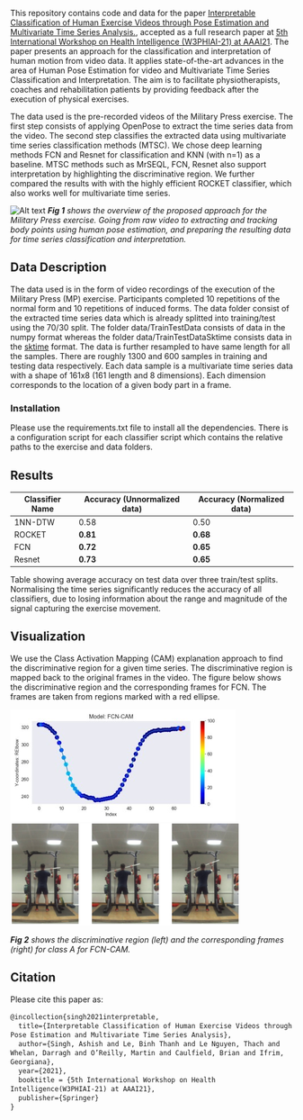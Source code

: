 This repository contains code and data for the paper [Interpretable Classification of Human Exercise Videos through Pose Estimation and Multivariate Time Series Analysis.](https://www.researchgate.net/publication/348436597_Interpretable_Classification_of_Human_Exercise_Videos_through_Pose_Estimation_and_Multivariate_Time_Series_Analysis), accepted as a full research paper at [5th International Workshop on Health Intelligence
(W3PHIAI-21) at AAAI21](http://w3phiai2021.w3phi.com/index.html#).
The paper presents an approach for the classification and interpretation
of human motion from video data. It applies state-of-the-art advances in
the area of Human Pose Estimation for video and Multivariate Time Series Classification
and Interpretation. The aim is to facilitate physiotherapists, coaches and rehabilitation
patients by providing feedback after the execution of physical exercises. 

The data used is the pre-recorded videos of the Military Press exercise. The first step consists of applying
OpenPose to extract the time series data from the video. The second step
classifies the extracted data using multivariate time series classification methods (MTSC). 
We chose deep learning methods FCN and Resnet for classification and KNN (with n=1) as a baseline. 
MTSC methods such as MrSEQL, FCN, Resnet also support interpretation 
by highlighting the discriminative region. We further compared the results with 
with the highly efficient ROCKET classifier, which also works well for multivariate time series.

![Alt text](figs/overview.png?raw=true)
<em>**Fig 1** shows the overview of the proposed approach for the Military Press exercise. Going from raw video to
extracting and tracking body points using human pose estimation, and preparing the resulting data for
time series classification and interpretation.</em>

## Data Description
The data used is in the form of video recordings of the execution of the Military Press (MP) exercise.
Participants completed 10 repetitions of the normal form and 10 repetitions of induced forms. 
The data folder consist of the extracted time series data which is already splitted into training/test using the 70/30 split.
The folder data/TrainTestData consists of data in the numpy format whereas the folder data/TrainTestDataSktime consists data in the [sktime](https://www.sktime.org/en/latest/) format.
The data is further resampled to have same length for all the samples.
There are roughly 1300 and 600 samples in training
and testing data respectively. Each data sample is a multivariate time series data with a
shape of 161x8 (161 length and 8 dimensions). Each dimension corresponds to the location of a given body part in a frame.

### Installation
Please use the requirements.txt file to install all the dependencies. There is a configuration script for each 
classifier script which contains the relative paths to the exercise and data folders.


## Results
Classifier Name | Accuracy (Unnormalized data) | Accuracy (Normalized data)
--------------- | -----------------------------| ---------------
1NN-DTW | 0.58 | 0.50 
ROCKET | **0.81** | **0.68**
FCN | **0.72** | **0.65**
Resnet | **0.73** | **0.65**

Table showing average accuracy on test data over three train/test splits. Normalising the time series
significantly reduces the accuracy of all classifiers, due to losing information about the range and
magnitude of the signal capturing the exercise movement.

## Visualization
We use the Class Activation Mapping (CAM) explanation approach to find the discriminative region for a given time series.
The discriminative region is mapped back to the original frames in the video. The figure below 
shows the discriminative region and the corresponding frames for
FCN. The frames are taken from regions marked with a red ellipse.

![Alt](figs/fcn_region2.jpg) ![Alt](figs/fcn_frame.png)

<em>**Fig 2** shows the discriminative region (left) and the corresponding frames (right) 
for class A for FCN-CAM. </em>

## Citation
Please cite this paper as:
```
@incollection{singh2021interpretable,
  title={Interpretable Classification of Human Exercise Videos through Pose Estimation and Multivariate Time Series Analysis},
  author={Singh, Ashish and Le, Binh Thanh and Le Nguyen, Thach and Whelan, Darragh and O’Reilly, Martin and Caulfield, Brian and Ifrim, Georgiana},
  year={2021},
  booktitle = {5th International Workshop on Health Intelligence(W3PHIAI-21) at AAAI21},
  publisher={Springer}
}
```

